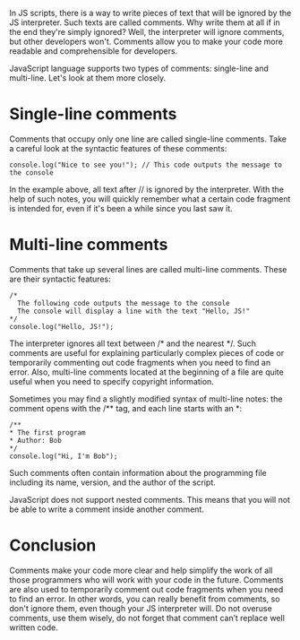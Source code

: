In JS scripts, there is a way to write pieces of text that will be ignored by the JS interpreter. Such texts are called comments. Why write them at all if in the end they're simply ignored? Well, the interpreter will ignore comments, but other developers won't. Comments allow you to make your code more readable and comprehensible for developers.

JavaScript language supports two types of comments: single-line and multi-line. Let's look at them more closely.

# Single-line comments
Comments that occupy only one line are called single-line comments. Take a careful look at the syntactic features of these comments:
```
console.log("Nice to see you!"); // This code outputs the message to the console
```
In the example above, all text after // is ignored by the interpreter. With the help of such notes, you will quickly remember what a certain code fragment is intended for, even if it's been a while since you last saw it.

# Multi-line comments
Comments that take up several lines are called multi-line comments. These are their syntactic features:
```
/*  
  The following code outputs the message to the console
  The console will display a line with the text "Hello, JS!"
*/
console.log("Hello, JS!");
```
The interpreter ignores all text between /* and the nearest */. Such comments are useful for explaining particularly complex pieces of code or temporarily commenting out code fragments when you need to find an error. Also, multi-line comments located at the beginning of a file are quite useful when you need to specify copyright information.

Sometimes you may find a slightly modified syntax of multi-line notes: the comment opens with the /** tag, and each line starts with an *:
```
/**
* The first program
* Author: Bob  
*/
console.log("Hi, I'm Bob");
```
Such comments often contain information about the programming file including its name, version, and the author of the script.

JavaScript does not support nested comments. This means that you will not be able to write a comment inside another comment.

# Conclusion
Comments make your code more clear and help simplify the work of all those programmers who will work with your code in the future. Comments are also used to temporarily comment out code fragments when you need to find an error. In other words, you can really benefit from comments, so don't ignore them, even though your JS interpreter will. Do not overuse comments, use them wisely, do not forget that comment can’t replace well written code.
